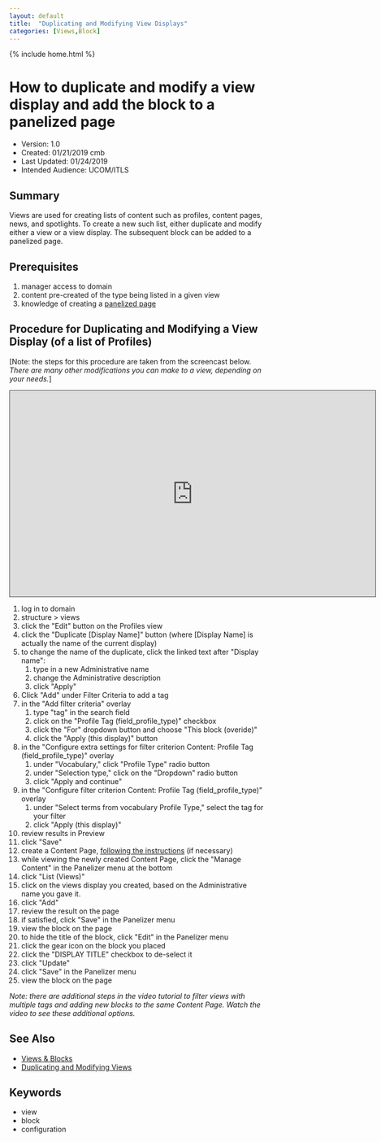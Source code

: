 ```yaml
---
layout: default
title:  "Duplicating and Modifying View Displays"
categories: [Views,Block] 
---
```

{% include home.html %}
# How to duplicate and modify a view display and add the block to a panelized page
* Version: 1.0
* Created: 01/21/2019 cmb
* Last Updated: 01/24/2019 
* Intended Audience: UCOM/ITLS

## Summary
Views are used for creating lists of content such as profiles, content pages, news, and spotlights. To create a new such list, either duplicate and modify either a view or a view display. The subsequent block can be added to a panelized page.

## Prerequisites

 1. manager access to domain
 2. content pre-created of the type being listed in a given view
 3. knowledge of creating a [panelized page](panelized-page.html)

## Procedure for Duplicating and Modifying a View Display (of a list of Profiles)
[Note: the steps for this procedure are taken from the screencast below. *There are many other modifications you can make to a view, depending on your needs.*]
<iframe src="https://bluecast.hosted.panopto.com/Panopto/Pages/Embed.aspx?id=1a7c24da-a3cc-4d18-81ad-a9d201189628&v=1" width="720" height="405" style="padding: 0px; border: 1px solid #464646;" frameborder="0" allowfullscreen allow="autoplay"></iframe>

1. log in to domain
2. structure > views
3. click the "Edit" button on the Profiles view
4. click the "Duplicate [Display Name]" button (where [Display Name] is actually the name of the current display)
5. to change the name of the duplicate, click the linked text after "Display name":
   1. type in a new Administrative name
   2. change the Administrative description
   3. click "Apply"
6. Click "Add" under Filter Criteria to add a tag
7. in the "Add filter criteria" overlay
   1. type "tag" in the search field
   2. click on the "Profile Tag (field_profile_type)" checkbox
   3. click the "For" dropdown button and choose "This block (overide)"
   4. click the "Apply (this display)" button
8. in the "Configure extra settings for filter criterion Content: Profile Tag (field_profile_type)" overlay
   1. under "Vocabulary," click "Profile Type" radio button
   2. under "Selection type," click on the "Dropdown" radio button
   3. click "Apply and continue"
9. in the "Configure filter criterion Content: Profile Tag (field_profile_type)" overlay
   1. under "Select terms from vocabulary Profile Type," select the tag for your filter
   2. click "Apply (this display)"
10. review results in Preview
11. click "Save"
12. create a Content Page, [following the instructions](content-page.html) (if necessary)
13. while viewing the newly created Content Page, click the "Manage Content" in the Panelizer menu at the bottom
14. click "List (Views)"
15. click on the views display you created, based on the Administrative name you gave it.
16. click "Add"
17. review the result on the page
18. if satisfied, click "Save" in the Panelizer menu
19. view the block on the page
20. to hide the title of the block, click "Edit" in the Panelizer menu
21. click the gear icon on the block you placed
22. click the "DISPLAY TITLE" checkbox to de-select it
23. click "Update"
24. click "Save" in the Panelizer menu
24. view the block on the page

*Note: there are additional steps in the video tutorial to filter views with multiple tags and adding new blocks to the same Content Page. Watch the video to see these additional options.*


## See Also

* [Views & Blocks](views-blocks.html)
* [Duplicating and Modifying Views](duplicating-modifying-views.html)

## Keywords

* view
* block
* configuration

